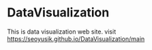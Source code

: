 # DataVisualization
This is data visualization web site.
visit https://seoyusik.github.io/DataVisualization/main
